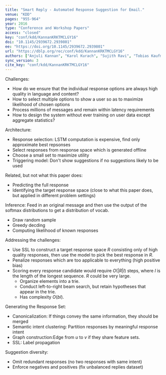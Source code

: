 ```yaml
---
title: "Smart Reply - Automated Response Suggestion for Email."
venue: "KDD"
pages: "955-964"
year: 2016
type: "Conference and Workshop Papers"
access: "closed"
key: "conf/kdd/KannanKRKTMCLGY16"
doi: "10.1145/2939672.2939801"
ee: "https://doi.org/10.1145/2939672.2939801"
url: "https://dblp.org/rec/conf/kdd/KannanKRKTMCLGY16"
authors: ["Anjuli Kannan", "Karol Kurach", "Sujith Ravi", "Tobias Kaufmann", "Andrew Tomkins", "Balint Miklos", "Greg Corrado", "L\u00e1szl\u00f3 Luk\u00e1cs", "Marina Ganea", "Peter Young", "Vivek Ramavajjala"]
sync_version: 3
cite_key: "conf/kdd/KannanKRKTMCLGY16"
---
```

Challenges:

 - How do we ensure that the individual response options are always high quality in language and content?
 - How to select multiple options to show a user so as to maximize likelihood of chosen options
 - Process millions of messages and remain within latency requirements
 - How to design the system without ever training on user data except aggregate statistics?

Architecture:

 - Response selection: LSTM computation is expensive, find only approximate best repsonses
 - Select responses from response space which is generated offline
 - Choose a small set to maximize utility
 - Triggering model: Don't show suggestions if no suggestions likely to be used

Related, but not what this paper does:

 - Predicting the full response
 - Identifying the target response space (close to what this paper does, but applied in different problem settings)

Inference: Feed in an original message and then use the output of the softmax distributions to get a distribution of vocab.

 - Draw random sample
 - Greedy decding
 - Computing likelihood of known responses

Addressing the challenges:
 - Use SSL to construct a target response space $R$ consisting only of high quality responses, then use the model to pick the best response in $R$.
 - Penalize responses which are too applicable to everything (high positive bias)
 - Scoring every response candidate would require $O(|R|l)$ steps, where $l$ is the length of the longest sequence. $R$ could be very large.
	 - Organize elements into a trie.
	 - Conduct left-to-right beam search, but retain hypotheses that appear in the trie.
	 - Has complexity $O(bl)$.


Generating the Response Set:

 - Canonicalization: If things convey the same information, they should be merged
 - Semantic intent clustering: Partition responses by meaningful response intent
 - Graph construction:Edge from $u$ to $v$ if they share feature sets.
 - SSL: Label propagation

Suggestion diversity:

 - Omit redundant responses (no two responses with same intent)
 - Enforce negatives and positives (fix unbalanced replies dataset)